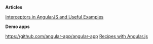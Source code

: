 **Articles**

[Interceptors in AngularJS and Useful Examples](http://www.webdeveasy.com/interceptors-in-angularjs-and-useful-examples/)

**Demo apps**

https://github.com/angular-app/angular-app
[Recipes with Angular.js](https://github.com/fdietz/recipes-with-angular-js-examples)
